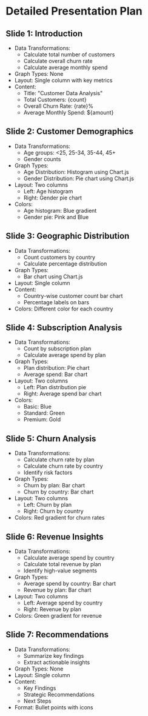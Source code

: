 # Detailed Presentation Plan

## Slide 1: Introduction
- Data Transformations:
  - Calculate total number of customers
  - Calculate overall churn rate
  - Calculate average monthly spend
- Graph Types: None
- Layout: Single column with key metrics
- Content:
  - Title: "Customer Data Analysis"
  - Total Customers: {count}
  - Overall Churn Rate: {rate}%
  - Average Monthly Spend: ${amount}

## Slide 2: Customer Demographics
- Data Transformations:
  - Age groups: <25, 25-34, 35-44, 45+
  - Gender counts
- Graph Types:
  - Age Distribution: Histogram using Chart.js
  - Gender Distribution: Pie chart using Chart.js
- Layout: Two columns
  - Left: Age histogram
  - Right: Gender pie chart
- Colors:
  - Age histogram: Blue gradient
  - Gender pie: Pink and Blue

## Slide 3: Geographic Distribution
- Data Transformations:
  - Count customers by country
  - Calculate percentage distribution
- Graph Types:
  - Bar chart using Chart.js
- Layout: Single column
- Content:
  - Country-wise customer count bar chart
  - Percentage labels on bars
- Colors: Different color for each country

## Slide 4: Subscription Analysis
- Data Transformations:
  - Count by subscription plan
  - Calculate average spend by plan
- Graph Types:
  - Plan distribution: Pie chart
  - Average spend: Bar chart
- Layout: Two columns
  - Left: Plan distribution pie
  - Right: Average spend bar chart
- Colors:
  - Basic: Blue
  - Standard: Green
  - Premium: Gold

## Slide 5: Churn Analysis
- Data Transformations:
  - Calculate churn rate by plan
  - Calculate churn rate by country
  - Identify risk factors
- Graph Types:
  - Churn by plan: Bar chart
  - Churn by country: Bar chart
- Layout: Two columns
  - Left: Churn by plan
  - Right: Churn by country
- Colors: Red gradient for churn rates

## Slide 6: Revenue Insights
- Data Transformations:
  - Calculate average spend by country
  - Calculate total revenue by plan
  - Identify high-value segments
- Graph Types:
  - Average spend by country: Bar chart
  - Revenue by plan: Bar chart
- Layout: Two columns
  - Left: Average spend by country
  - Right: Revenue by plan
- Colors: Green gradient for revenue

## Slide 7: Recommendations
- Data Transformations:
  - Summarize key findings
  - Extract actionable insights
- Graph Types: None
- Layout: Single column
- Content:
  - Key Findings
  - Strategic Recommendations
  - Next Steps
- Format: Bullet points with icons 